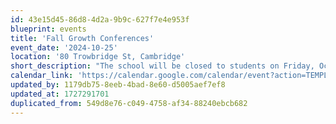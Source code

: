 ```yaml
---
id: 43e15d45-86d8-4d2a-9b9c-627f7e4e953f
blueprint: events
title: 'Fall Growth Conferences'
event_date: '2024-10-25'
location: '80 Trowbridge St, Cambridge'
short_description: "The school will be closed to students on Friday, October 25th, as we host Fall Growth Conferences. Join your child's classroom teachers for a discussion of development and goals as they begin the school year."
calendar_link: 'https://calendar.google.com/calendar/event?action=TEMPLATE&tmeid=MDQ4NmpjOTdhazhhcnFxZHFlcmkwaGtybDYgY19mNDRmNTg2NWYwNTVlNmM5MTVmNGQxY2RkZjliNzRjMzFjOGQ0YWUxZjNlZjkyZWY2ZDU4ZDllNTc2NTQ5OTc0QGc&tmsrc=c_f44f5865f055e6c915f4d1cddf9b74c31c8d4ae1f3ef92ef6d58d9e576549974%40group.calendar.google.com'
updated_by: 1179db75-8eeb-4bad-8e60-d5005aef7ef8
updated_at: 1727291701
duplicated_from: 549d8e76-c049-4758-af34-88240ebcb682
---
```

